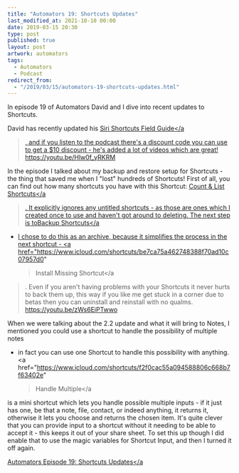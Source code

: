 ```yaml
---
title: "Automators 19: Shortcuts Updates"
last_modified_at: 2021-10-10 00:00
date: 2019-03-15 20:30
type: post
published: true
layout: post
artwork: automators
tags:
  - Automators
  - Podcast
redirect_from:
  - "/2019/03/15/automators-19-shortcuts-updates.html"
---
```



  In episode 19 of Automators David and I dive into recent updates to Shortcuts.  

<!--more-->

  David has recently updated his
  <a href="https://learn.macsparky.com/p/siri?affcode=256645_0ohxw3fs"
    >Siri Shortcuts Field Guide</a
  >, and if you listen to the podcast there's a discount code you can use to get
  a $10 discount - he's added a lot of videos which are great!  
https://youtu.be/Hlw0f_yRKRM  

  In the episode I talked about my backup and restore setup for Shortcuts - the
  thing that saved me when I "lost" hundreds of Shortcuts! First of all, you can
  find out how many shortcuts you have with this Shortcut:
  <a href="https://www.icloud.com/shortcuts/2f04240d256b49c780d77530df9df9ec"
    >Count &amp; List Shortcuts</a
  >. It explicitly ignores any untitled shortcuts - as those are ones which I
  created once to use and haven't got around to deleting. The next step is to<a
    href="https://www.icloud.com/shortcuts/7a18de96f9a84dbdae40d24b19720801"
    >Backup Shortcuts</a
  >
  - I chose to do this as an archive, because it simplifies the process in the
  next shortcut -
  <a href="https://www.icloud.com/shortcuts/be7ca75a462748388f70ad10c07957d0"
    >Install Missing Shortcut</a
  >. Even if you aren't having problems with your Shortcuts it never hurts to
  back them up, this way if you like me get stuck in a corner due to betas then
  you can uninstall and reinstall with no qualms.  
https://youtu.be/zWs6EiPTwwo  

  When we were talking about the 2.2 update and what it will bring to Notes, I
  mentioned you could use a shortcut to handle the possibility of multiple notes
  - in fact you can use one Shortcut to handle this possibility with anything.
  <a href="https://www.icloud.com/shortcuts/f2f0cac55a094588806c668b7f63402e"
    >Handle Multiple</a
  >
  is a mini shortcut which lets you handle possible multiple inputs - if it just
  has one, be that a note, file, contact, or indeed anything, it returns it,
  otherwise it lets you choose and returns the chosen item. It's quite clever
  that you can provide input to a shortcut without it needing to be able to
  accept it - this keeps it out of your share sheet. To set this up though I did
  enable that to use the magic variables for Shortcut Input, and then I turned
  it off again.  

  <a href="https://www.relay.fm/automators/19"
    >Automators Episode 19: Shortcuts Updates</a
  >  
